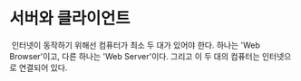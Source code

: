 # 서버와 클라이언트



​	인터넷이 동작하기 위해선 컴퓨터가 최소 두 대가 있어야 한다. 하나는 'Web Browser'이고, 다른 하나는 'Web Server'이다. 그리고 이 두 대의 컴퓨터는 인터넷으로 연결되어 있다. 